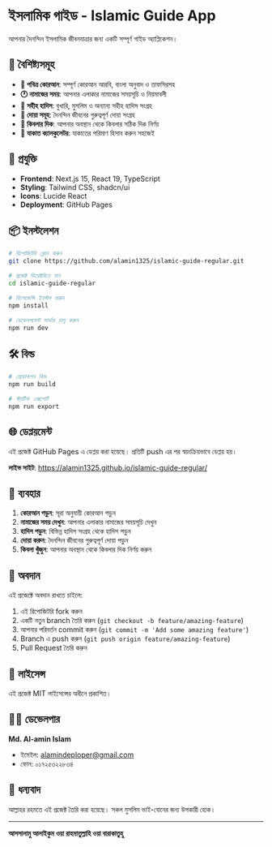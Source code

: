 # ইসলামিক গাইড - Islamic Guide App

আপনার দৈনন্দিন ইসলামিক জীবনযাত্রার জন্য একটি সম্পূর্ণ গাইড অ্যাপ্লিকেশন।

## 🌟 বৈশিষ্ট্যসমূহ

- **📖 পবিত্র কোরআন**: সম্পূর্ণ কোরআন আরবি, বাংলা অনুবাদ ও তাফসিরসহ
- **🕐 নামাজের সময়**: আপনার এলাকার নামাজের সময়সূচি ও নিয়মাবলী
- **📜 সহীহ হাদিস**: বুখারি, মুসলিম ও অন্যান্য সহীহ হাদিস সংগ্রহ
- **🙏 দোয়া সমূহ**: দৈনন্দিন জীবনের গুরুত্বপূর্ণ দোয়া সংগ্রহ
- **🧭 কিবলার দিক**: আপনার অবস্থান থেকে কিবলার সঠিক দিক নির্ণয়
- **🧮 যাকাত ক্যালকুলেটর**: যাকাতের পরিমাণ হিসাব করুন সহজেই

## 🚀 প্রযুক্তি

- **Frontend**: Next.js 15, React 19, TypeScript
- **Styling**: Tailwind CSS, shadcn/ui
- **Icons**: Lucide React
- **Deployment**: GitHub Pages

## 📦 ইনস্টলেশন

```bash
# রিপোজিটরি ক্লোন করুন
git clone https://github.com/alamin1325/islamic-guide-regular.git

# প্রজেক্ট ডিরেক্টরিতে যান
cd islamic-guide-regular

# ডিপেন্ডেন্সি ইনস্টল করুন
npm install

# ডেভেলপমেন্ট সার্ভার চালু করুন
npm run dev
```

## 🛠️ বিল্ড

```bash
# প্রোডাকশন বিল্ড
npm run build

# স্ট্যাটিক এক্সপোর্ট
npm run export
```

## 🌐 ডেপ্লয়মেন্ট

এই প্রজেক্ট GitHub Pages এ ডেপ্লয় করা হয়েছে। প্রতিটি push এর পর স্বয়ংক্রিয়ভাবে ডেপ্লয় হয়।

**লাইভ সাইট**: https://alamin1325.github.io/islamic-guide-regular/

## 📱 ব্যবহার

1. **কোরআন পড়ুন**: সূরা অনুযায়ী কোরআন পড়ুন
2. **নামাজের সময় দেখুন**: আপনার এলাকার নামাজের সময়সূচি দেখুন
3. **হাদিস পড়ুন**: বিভিন্ন হাদিস সংগ্রহ থেকে হাদিস পড়ুন
4. **দোয়া করুন**: দৈনন্দিন জীবনের গুরুত্বপূর্ণ দোয়া পড়ুন
5. **কিবলা খুঁজুন**: আপনার অবস্থান থেকে কিবলার দিক নির্ণয় করুন

## 🤝 অবদান

এই প্রজেক্টে অবদান রাখতে চাইলে:

1. এই রিপোজিটরি fork করুন
2. একটি নতুন branch তৈরি করুন (`git checkout -b feature/amazing-feature`)
3. আপনার পরিবর্তন commit করুন (`git commit -m 'Add some amazing feature'`)
4. Branch এ push করুন (`git push origin feature/amazing-feature`)
5. Pull Request তৈরি করুন

## 📄 লাইসেন্স

এই প্রজেক্ট MIT লাইসেন্সের অধীনে প্রকাশিত।

## 👨‍💻 ডেভেলপার

**Md. Al-amin Islam**
- ইমেইল: alamindeploper@gmail.com
- ফোন: ০১৭২৫৩২২৮৩৪

## 🙏 ধন্যবাদ

আল্লাহর রহমতে এই প্রজেক্ট তৈরি করা হয়েছে। সকল মুসলিম ভাই-বোনের জন্য উপকারী হোক।

---

**আসসালামু আলাইকুম ওয়া রাহমাতুল্লাহি ওয়া বারাকাতুহু** 